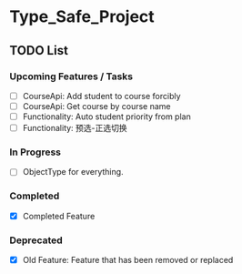 # Type_Safe_Project

## TODO List

### Upcoming Features / Tasks
- [ ] CourseApi: Add student to course forcibly
- [ ] CourseApi: Get course by course name
- [ ] Functionality: Auto student priority from plan
- [ ] Functionality: 预选-正选切换

### In Progress
- [ ] ObjectType for everything. 

### Completed
- [x] Completed Feature

### Deprecated
- [x] Old Feature: Feature that has been removed or replaced
